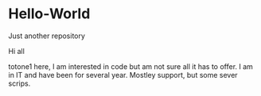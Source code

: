 # Hello-World
Just another repository

Hi all

totone1 here, I am interested in code but am not sure all it has to offer.
I am in IT and have been for several year. Mostley support, but some sever scrips.
